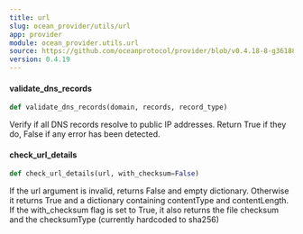 ```yaml
---
title: url
slug: ocean_provider/utils/url
app: provider
module: ocean_provider.utils.url
source: https://github.com/oceanprotocol/provider/blob/v0.4.18-8-g361885d/ocean_provider/utils/url.py
version: 0.4.19
---
```

#### validate\_dns\_records

```python
def validate_dns_records(domain, records, record_type)
```

Verify if all DNS records resolve to public IP addresses.
Return True if they do, False if any error has been detected.

#### check\_url\_details

```python
def check_url_details(url, with_checksum=False)
```

If the url argument is invalid, returns False and empty dictionary.
Otherwise it returns True and a dictionary containing contentType and
contentLength. If the with_checksum flag is set to True, it also returns
the file checksum and the checksumType (currently hardcoded to sha256)

